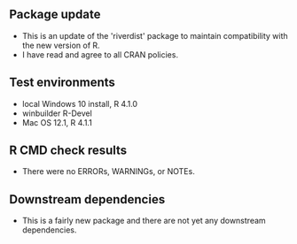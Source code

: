 ## Package update
* This is an update of the 'riverdist' package to maintain compatibility with
the new version of R.
* I have read and agree to all CRAN policies.

## Test environments
* local Windows 10 install, R 4.1.0
* winbuilder R-Devel
* Mac OS 12.1, R 4.1.1

## R CMD check results
* There were no ERRORs, WARNINGs, or NOTEs. 

## Downstream dependencies
* This is a fairly new package and there are not yet any downstream dependencies.